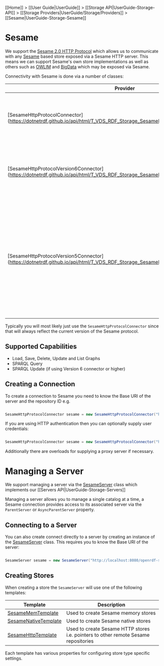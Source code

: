 [[Home]] > [[User Guide|UserGuide]] > [[Storage API|UserGuide-Storage-API]] > [[Storage Providers|UserGuide/Storage/Providers]] > [[Sesame|UserGuide-Storage-Sesame]]

# Sesame 

We support the [Sesame 2.0 HTTP Protocol](http://www.openrdf.org/doc/sesame2/system/ch08.html) which allows us to communicate with any [Sesame](http://www.openrdf.org) based store exposed via a Sesame HTTP server.  This means we can support Sesame's own store implementations as well as others such as [OWLIM](http://www.ontotext.com/owlim) and [BigData](http://www.systap.com/bigdata.htm) which may be exposed via Sesame.

Connectivity with Sesame is done via a number of classes:

| Provider | Description |
| --- | --- |
| [SesameHttpProtocolConnector](https://dotnetrdf.github.io/api/html/T_VDS_RDF_Storage_SesameHttpProtocolConnector.htm | Connect to a Sesame server that uses the latest version of the Sesame protocol |
| [SesameHttpProtocolVersion6Connector](https://dotnetrdf.github.io/api/html/T_VDS_RDF_Storage_SesameHttpProtocolVersion6Connector.htm | Connect to a Sesame server that uses Version 6 (the current version) of the Sesame protocol |
| [SesameHttpProtocolVersion5Connector](https://dotnetrdf.github.io/api/html/T_VDS_RDF_Storage_SesameHttpProtocolVersion5Connector.htm | Connect to a Sesame server that uses Version 5 of the Sesame protocol.  Use this if you are using an older version of Sesame prior to the addition of SPARQL Update support. |

Typically you will most likely just use the `SesameHttpProtocolConnector` since that will always reflect the current version of the Sesame protocol.

## Supported Capabilities 

* Load, Save, Delete, Update and List Graphs
* SPARQL Query
* SPARQL Update (if using Version 6 connector or higher)

## Creating a Connection 

To create a connection to Sesame you need to know the Base URI of the server and the repository ID e.g.

```csharp

SesameHttpProtocolConnector sesame = new SesameHttpProtocolConnector("http://localhost:8080/openrdf-sesame/", "example");
```

If you are using HTTP authentication then you can optionally supply user credentials:

```csharp

SesameHttpProtocolConnector sesame = new SesameHttpProtocolConnector("http://localhost:8080/openrdf-sesame/", "example", "username", "password");
```

Additionally there are overloads for supplying a proxy server if necessary.

# Managing a Server 

We support managing a server via the [SesameServer](http://www.dotnetrdf.org/api/index.asp?Topic=VDS.RDF.Storage.Management.SesameServer) class which implements our [[Servers API|UserGuide-Storage-Servers]]

Managing a server allows you to manage a single catalog at a time, a Sesame connection provides access to its associated server via the `ParentServer` or `AsyncParentServer` property.

## Connecting to a Server 

You can also create connect directly to a server by creating an instance of the [SesameServer](http://www.dotnetrdf.org/api/index.asp?Topic=VDS.RDF.Storage.Management.SesameServer) class.  This requires you to know the Base URI of the server:

```csharp

SesameServer sesame = new SesameServer("http://localhost:8080/openrdf-sesame/");
```

## Creating Stores 

When creating a store the `SesameServer` will use one of the following templates:

| Template | Description |
| --- | --- |
| [SesameMemTemplate](http://www.dotnetrdf.org/api/index.asp?Topic=VDS.RDF.Storage.Management.Provisioning.Sesame.SesameMemTemplate) | Used to create Sesame memory stores |
| [SesameNativeTemplate](http://www.dotnetrdf.org/api/index.asp?Topic=VDS.RDF.Storage.Management.Provisioning.Sesame.SesameNativeTemplate) | Used to create Sesame native stores |
| [SesameHttpTemplate](http://www.dotnetrdf.org/api/index.asp?Topic=VDS.RDF.Storage.Management.Provisioning.Sesame.SesameHttpTemplate) | Used to create Sesame HTTP stores i.e. pointers to other remote Sesame repositories |

Each template has various properties for configuring store type specific settings.

